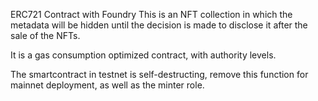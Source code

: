 ERC721 Contract with Foundry
This is an NFT collection in which the metadata will be hidden until the decision is made to disclose it after the sale of the NFTs.

It is a gas consumption optimized contract, with authority levels.

The smartcontract in testnet is self-destructing, remove this function for mainnet deployment, as well as the minter role.